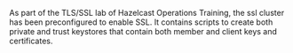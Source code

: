 As part of the TLS/SSL lab of Hazelcast Operations Training, the ssl cluster has been preconfigured to enable SSL. It contains scripts to create both private and trust keystores that contain both member and client keys and certificates.